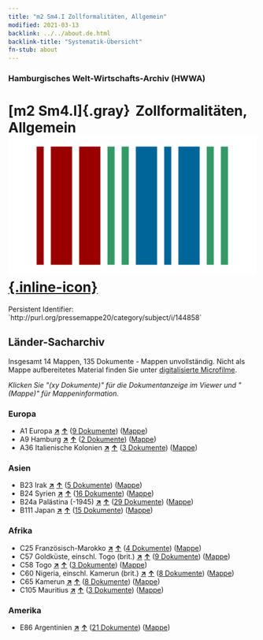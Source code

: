 ```yaml
---
title: "m2 Sm4.I Zollformalitäten, Allgemein"
modified: 2021-03-13
backlink: ../../about.de.html
backlink-title: "Systematik-Übersicht"
fn-stub: about
---
```


### Hamburgisches Welt-Wirtschafts-Archiv (HWWA)

# [m2 Sm4.I]{.gray}&#8201; Zollformalitäten, Allgemein &#160; [![Wikidata](/images/Wikidata-logo.svg "Wikidata"){.inline-icon}](http://www.wikidata.org/entity/Q104700312)

<div class="hint">Persistent Identifier: `http://purl.org/pressemappe20/category/subject/i/144858`</div>







## Länder-Sacharchiv




Insgesamt 14 Mappen, 135 Dokumente - Mappen unvollständig.
Nicht als Mappe aufbereitetes Material finden Sie unter [digitalisierte Microfilme](/film/h1_sh.de.html).

_Klicken Sie "(xy Dokumente)" für die Dokumentanzeige im Viewer und "(Mappe)" für Mappeninformation._




### Europa

- A1 Europa [**&nearr;**](../../../geo/i/140892/about.de.html "Europa (alle Mappen)") [**&uarr;**](../../../geo/about.de.html#A1 "Ländersystematik") (<a href="https://pm20.zbw.eu/iiifview/folder/sh/140892,144858" title="über: Europa : Zollformalitäten, Allgemein" target="_blank">9 Dokumente</a>) ([Mappe](../../../../folder/sh/1408xx/140892/1448xx/144858/about.de.html))
- A9 Hamburg [**&nearr;**](../../../geo/i/140905/about.de.html "Hamburg (alle Mappen)") [**&uarr;**](../../../geo/about.de.html#A9 "Ländersystematik") (<a href="https://pm20.zbw.eu/iiifview/folder/sh/140905,144858" title="über: Hamburg : Zollformalitäten, Allgemein" target="_blank">2 Dokumente</a>) ([Mappe](../../../../folder/sh/1409xx/140905/1448xx/144858/about.de.html))
- A36 Italienische Kolonien [**&nearr;**](../../../geo/i/141012/about.de.html "Italienische Kolonien (alle Mappen)") [**&uarr;**](../../../geo/about.de.html#A36 "Ländersystematik") (<a href="https://pm20.zbw.eu/iiifview/folder/sh/141012,144858" title="über: Italienische Kolonien : Zollformalitäten, Allgemein" target="_blank">3 Dokumente</a>) ([Mappe](../../../../folder/sh/1410xx/141012/1448xx/144858/about.de.html))

### Asien

- B23 Irak [**&nearr;**](../../../geo/i/141113/about.de.html "Irak (alle Mappen)") [**&uarr;**](../../../geo/about.de.html#B23 "Ländersystematik") (<a href="https://pm20.zbw.eu/iiifview/folder/sh/141113,144858" title="über: Irak : Zollformalitäten, Allgemein" target="_blank">5 Dokumente</a>) ([Mappe](../../../../folder/sh/1411xx/141113/1448xx/144858/about.de.html))
- B24 Syrien [**&nearr;**](../../../geo/i/141114/about.de.html "Syrien (alle Mappen)") [**&uarr;**](../../../geo/about.de.html#B24 "Ländersystematik") (<a href="https://pm20.zbw.eu/iiifview/folder/sh/141114,144858" title="über: Syrien : Zollformalitäten, Allgemein" target="_blank">16 Dokumente</a>) ([Mappe](../../../../folder/sh/1411xx/141114/1448xx/144858/about.de.html))
- B24a Palästina (-1945) [**&nearr;**](../../../geo/i/141115/about.de.html "Palästina (-1945) (alle Mappen)") [**&uarr;**](../../../geo/about.de.html#B24a "Ländersystematik") (<a href="https://pm20.zbw.eu/iiifview/folder/sh/141115,144858" title="über: Palästina (-1945) : Zollformalitäten, Allgemein" target="_blank">29 Dokumente</a>) ([Mappe](../../../../folder/sh/1411xx/141115/1448xx/144858/about.de.html))
- B111 Japan [**&nearr;**](../../../geo/i/141272/about.de.html "Japan (alle Mappen)") [**&uarr;**](../../../geo/about.de.html#B111 "Ländersystematik") (<a href="https://pm20.zbw.eu/iiifview/folder/sh/141272,144858" title="über: Japan : Zollformalitäten, Allgemein" target="_blank">15 Dokumente</a>) ([Mappe](../../../../folder/sh/1412xx/141272/1448xx/144858/about.de.html))

### Afrika

- C25 Französisch-Marokko [**&nearr;**](../../../geo/i/141358/about.de.html "Französisch-Marokko (alle Mappen)") [**&uarr;**](../../../geo/about.de.html#C25 "Ländersystematik") (<a href="https://pm20.zbw.eu/iiifview/folder/sh/141358,144858" title="über: Französisch-Marokko : Zollformalitäten, Allgemein" target="_blank">4 Dokumente</a>) ([Mappe](../../../../folder/sh/1413xx/141358/1448xx/144858/about.de.html))
- C57 Goldküste, einschl. Togo (brit.) [**&nearr;**](../../../geo/i/141406/about.de.html "Goldküste, einschl. Togo (brit.) (alle Mappen)") [**&uarr;**](../../../geo/about.de.html#C57 "Ländersystematik") (<a href="https://pm20.zbw.eu/iiifview/folder/sh/141406,144858" title="über: Goldküste, einschl. Togo (brit.) : Zollformalitäten, Allgemein" target="_blank">9 Dokumente</a>) ([Mappe](../../../../folder/sh/1414xx/141406/1448xx/144858/about.de.html))
- C58 Togo [**&nearr;**](../../../geo/i/141408/about.de.html "Togo (alle Mappen)") [**&uarr;**](../../../geo/about.de.html#C58 "Ländersystematik") (<a href="https://pm20.zbw.eu/iiifview/folder/sh/141408,144858" title="über: Togo : Zollformalitäten, Allgemein" target="_blank">3 Dokumente</a>) ([Mappe](../../../../folder/sh/1414xx/141408/1448xx/144858/about.de.html))
- C60 Nigeria, einschl. Kamerun (brit.) [**&nearr;**](../../../geo/i/141409/about.de.html "Nigeria, einschl. Kamerun (brit.) (alle Mappen)") [**&uarr;**](../../../geo/about.de.html#C60 "Ländersystematik") (<a href="https://pm20.zbw.eu/iiifview/folder/sh/141409,144858" title="über: Nigeria, einschl. Kamerun (brit.) : Zollformalitäten, Allgemein" target="_blank">8 Dokumente</a>) ([Mappe](../../../../folder/sh/1414xx/141409/1448xx/144858/about.de.html))
- C65 Kamerun [**&nearr;**](../../../geo/i/141410/about.de.html "Kamerun (alle Mappen)") [**&uarr;**](../../../geo/about.de.html#C65 "Ländersystematik") (<a href="https://pm20.zbw.eu/iiifview/folder/sh/141410,144858" title="über: Kamerun : Zollformalitäten, Allgemein" target="_blank">8 Dokumente</a>) ([Mappe](../../../../folder/sh/1414xx/141410/1448xx/144858/about.de.html))
- C105 Mauritius [**&nearr;**](../../../geo/i/141469/about.de.html "Mauritius (alle Mappen)") [**&uarr;**](../../../geo/about.de.html#C105 "Ländersystematik") (<a href="https://pm20.zbw.eu/iiifview/folder/sh/141469,144858" title="über: Mauritius : Zollformalitäten, Allgemein" target="_blank">3 Dokumente</a>) ([Mappe](../../../../folder/sh/1414xx/141469/1448xx/144858/about.de.html))

### Amerika

- E86 Argentinien [**&nearr;**](../../../geo/i/141692/about.de.html "Argentinien (alle Mappen)") [**&uarr;**](../../../geo/about.de.html#E86 "Ländersystematik") (<a href="https://pm20.zbw.eu/iiifview/folder/sh/141692,144858" title="über: Argentinien : Zollformalitäten, Allgemein" target="_blank">21 Dokumente</a>) ([Mappe](../../../../folder/sh/1416xx/141692/1448xx/144858/about.de.html))








